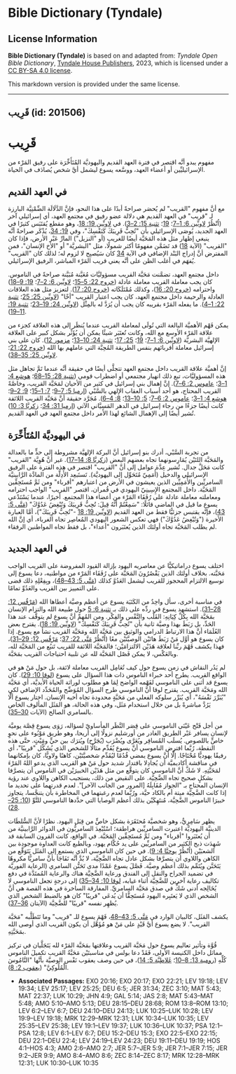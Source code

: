 # Bible Dictionary (Tyndale)

## License Information

**Bible Dictionary (Tyndale)** is based on and adapted from: _Tyndale Open Bible Dictionary_, [Tyndale House Publishers](https://tyndaleopenresources.com/), 2023, which is licensed under a [CC BY-SA 4.0 license](https://creativecommons.org/licenses/by-sa/4.0/legalcode.en).

This markdown version is provided under the same license.



--------------------------------

## قَرِيب (id: 201506)

قَرِيب
======

مفهوم يبدو أنَّه اقتصر في فترة العهد القديم واليهوديَّة المُتَأَخِّرَة على رفيق المَرْء من الإسرائيليِّين أو أعضاء العهد، ووسَّعه يسوع ليشمل أيَّ شخص يُصادَف في الحياة.

في العهد القديم
---------------

مع أنَّ مفهوم "القريب" لم يُحصَر صراحةً أبدًا على هذا النحو، فإنَّ الدَّلَالَة الضِّمْنِيَّة البارزة لـ "قريب" في العهد القديم هي دلالة عضو رفيق في مجتمع العهد، أي إسرائيلي آخر (اُنْظُرْ [لاويِّين 6: 1–7](https://ref.ly/Lev6:1-Lev6:7)؛ [19](https://ref.ly/Lev19:1-Lev19:37)؛ [تثنية 15: 2–3](https://ref.ly/Deut15:2-Deut15:3)). في [لاويِّين 19: 18](https://ref.ly/Lev19:18)، وهو مقطع يُقتَبَس كثيرًا في العهد الجديد، يُوصَى الإسرائيلي بأن "تُحِبُّ قَرِيبَكَ كَنَفْسِكَ"، وفي [19: 34](https://ref.ly/Lev19:34)، يُذْكَر صراحةً أنَّه ينبغي إظهار مثل هذه المَحَبَّة أيضًا للغريب (أو "النزيل") المارِّ عَبْر الأرض، فإذا كان "القريب" (الآية [18](https://ref.ly/Lev19:18)) قد تَضَمَّن مفهومًا أكثر شمولًا، مثل "البشريَّة" أو "الأخ الإنسان"، فمن المفترض أنَّ إدراج البَنْد الإضافي في الآية [34](https://ref.ly/Lev19:34) كان سَيُصبِح لا لزوم له؛ لذلك كان "القريب" يُفهَم في أغلب الظن على أنَّه يعني قريب المَرْء المباشر، الرفيق الإسرائيلي.

داخل مجتمع العهد، تضمَّنت مَحَبَّة القريب مسؤوليَّات مُعَيَّنة مُبَيَّنة صراحةً في الناموس. كان يجب معاملة القريب معاملة عادلة ([خروج 22: 5–15](https://ref.ly/Exod22:5-Exod22:15)؛ [لاويِّين 6: 2–7](https://ref.ly/Lev6:2-Lev6:7)؛ [19: 9–18](https://ref.ly/Lev19:9-Lev19:18)) واحترامه ([خروج 20: 16](https://ref.ly/Exod20:16))، وكذلك مُمْتَلَكَاته ([خروج 20: 17](https://ref.ly/Exod20:17)). لتعزيز مثل هذه العلاقات العادلة والرحيمة داخل مجتمع العهد، كان يجب اعتبار القريب "أخًا" ([لاويِّين 25: 25](https://ref.ly/Lev25:25)؛ [تثنية 22: 1–4](https://ref.ly/Deut22:1-Deut22:4)). ما يفعله المَرْء بقريبه كان يجب أن يُرَدَّ له بالمِثْل ([لاويِّين 24: 19–23](https://ref.ly/Lev24:19-Lev24:23)؛ [تثنية 19: 11–19](https://ref.ly/Deut19:11-Deut19:19)).

يمكن فَهْم الأهميَّة البالغة التي تُولَى لمعاملة القريب عندما يُنظَر إلى هذه العلاقة كجزء من علاقة المَرْء الأوسع مع الله، وكانت تُعتَبَر شيئًا يمكن أن يُؤَثِّر بشكل كبير على العلاقة الإلهيَّة البشريَّة ([لاويِّين 6: 1–7](https://ref.ly/Lev6:1-Lev6:7)؛ [19](https://ref.ly/Lev19:1-Lev19:37)؛ [25: 17](https://ref.ly/Lev25:17)؛ [تثنية 24: 10–13](https://ref.ly/Deut24:10-Deut24:13)؛ [مزمور 12](https://ref.ly/Ps12:1-Ps12:8)). كان على بني إسرائيل معاملة أقربائهم بنفس الطريقة المُحِبَّة التي عاملهم بها الله ([خروج 22: 21](https://ref.ly/Exod22:21)؛ [لاويِّين 25: 35–38](https://ref.ly/Lev25:35-Lev25:38)).

إنَّ أهميَّة علاقة القريب داخل مجتمع العهد تتجلَّى أيضًا في حقيقة أنَّه عندما تَمَّ تجاهل مثل هذه المسؤوليَّات، تبع ذلك انهيار مجتمعي أو اضطراب قومي ([تثنية 28: 15–68](https://ref.ly/Deut28:15-Deut28:68)؛ [هوشع 4: 1–3](https://ref.ly/Hos4:1-Hos4:3)؛ [عاموس 2: 6–7](https://ref.ly/Amos2:6-Amos2:7)). إنَّ إهمال بني إسرائيل في كثير من الأحيان لمَحَبَّة القريب، وخاصَّةً القريب المحتاج، هو أحد أسباب العقاب الإلهي بالسَّبْي ([إرميا 5: 7–9](https://ref.ly/Jer5:7-Jer5:9)؛ [7: 1–15](https://ref.ly/Jer7:1-Jer7:15)؛ [9: 2–9](https://ref.ly/Jer9:2-Jer9:9)؛ [هوشع 4: 1–3](https://ref.ly/Hos4:1-Hos4:3)؛ [عاموس 2: 6–7](https://ref.ly/Amos2:6-Amos2:7)؛ [5: 10–13](https://ref.ly/Amos5:10-Amos5:13)؛ [8: 4–6](https://ref.ly/Amos8:4-Amos8:6)). مُجَرَّد حقيقة أنَّ مَحَبَّة القريب اللائقة كانت أيضًا جزءًا من رجاء إسرائيل في الدهر المَسِيَّاني الآتي ([إرميا 31: 34](https://ref.ly/Jer31:34)؛ [زكريَّا 3: 10](https://ref.ly/Zech3:10)) تُشير أيضًا إلى الإهمال الشائع لهذا الأمر داخل مجتمع العهد في العهد القديم.

في اليهوديَّة المُتَأَخِّرَة
----------------------------

من تجربة السَّبْي، أدرك بنو إسرائيل أنَّ البركة الإلهيَّة مشروطة إلى حدٍّ ما بالعدالة والمَحَبَّة اللتَيْن يُمَارِسونهما تجاه بعضهم البعض ([زكريَّا 8: 14–17](https://ref.ly/Zech8:14-Zech8:17)). غير أنَّ هُوِيَّة "القريب" كانت مَحَلَّ جدال. تُشير عِدَّة عوامل إلى أنَّ "القريب" اقتصر في هذه الفترة على الرفيق الإسرائيلي والدخيل (أُمَمِيّ مُتَحَوِّل إلى اليهوديَّة). تَستَبعِد الأَدِلَّة من المادَّة الرَّابينيَّة السامريِّين والأُمَمِيِّين الذين يعيشون في الأرض من اعتبارهم "أقرباء" ومن ثَمَّ مُستَحِقِّين المَحَبَّة. داخل المجتمع الإِسِينِيّ اليهودي في قُمران، اقتصر "القريب" الواجب احترامه ومعاملته معاملة عادلة على رُفَقَاء المَرْء من أعضاء هذا المجتمع. أخيرًا، عندما يَسْتَدْعي يسوع ما قيل في الماضي قائلًا: "سَمِعْتُمْ أَنَّهُ قِيلَ: تُحِبُّ قَرِيبَكَ وَتُبْغِضُ عَدُوَّكَ" ([مَتَّى 5: 43](https://ref.ly/Matt5:43))، فإنَّه يقتبس جزئيًّا فقط من العهد القديم ([لاويِّين 19: 18](https://ref.ly/Lev19:18) \-"تُحِبُّ قَرِيبَكَ")، أمَّا العبارة الأخيرة ("وَتُبْغِضُ عَدُوَّكَ") فهي تعكس الشعور اليهودي المُعاصِر تجاه الغرباء، أي إنَّ الله لم يطلب المَحَبَّة تجاه أولئك الذين يُعتَبَرون "أعداء"، بل فقط تجاه المواطنين الرفقاء.

في العهد الجديد
---------------

اختلف يسوع دراماتيكيًّا عن معاصريه اليهود بإزالة القيود المفروضة على القريب الواجب مَحَبَّته. بخلاف أولئك الذين يَقْصُرُونَ المَحَبَّة على رُفَقَاء المَرْء من مواطنيه، دعا يسوع إلى توسيع الالتزام المحجوز للقريب ليشمل العَدُوَّ كذلك ([مَتَّى 5: 43–48](https://ref.ly/Matt5:43-Matt5:48))، وبِفِعْلِهِ ذلك قضى على التمييز بين القريب والعَدُوِّ تمامًا.

في مناسبة أخرى، سأل واحِدٌ من الكَتَبَة يسوع عن أعظم وصيَّة أعطاها الله ([مَرْقُس 12: 28–31](https://ref.ly/Mark12:28-Mark12:31)). استشهد يسوع في ردِّه على ذلك بـ [تثنية 6: 5](https://ref.ly/Deut6:5) حول طبيعة الله والتزام الإنسان بمَحَبَّة الله بِكُلِّ كِيَانِهِ: القَلْب والنَّفْس والفِكْر. ومن المُهِمِّ أنَّ يسوع لم يتوقَّف عند هذا الحَدِّ، بل رَبَطَ بهذا وصيَّة ثانية بأن "تُحِبُّ قَرِيبَكَ كَنَفْسِكَ" ([لاويِّين 19: 18](https://ref.ly/Lev19:18)). يقترح بعض العُلَمَاء أنَّ هذا الارتباط الدرامي والوثيق بين مَحَبَّة الله ومَحَبَّة القريب نشأ مع يسوع. إذا كان يسوع هو أوَّل مَنْ رَبَطَ هاتَيْن الوصيَّتَيْن معًا (اُنْظُرْ [مَتَّى 22: 37](https://ref.ly/Matt22:37)؛ [مَرْقُس 12: 29–31](https://ref.ly/Mark12:29-Mark12:31))، فهذا يكشف فَهْمَ ربِّنا لعلاقة هَذَيْن الالتزامَيْن؛ فالمَحَبَّة اللائقة للقريب تَنبُع من المَحَبَّة لله، وبالعَكْس، لا يمكن فَصْل المَحَبَّة لله عن تلبية احتياجات القريب بمَحَبَّة.

لم يَدُر النقاش في زمن يسوع حول كيف تُعَامِل القريب معاملة لائقة، بل حول مَنْ هو في الواقع القريب. يطرح أحد خبراء الناموس ذات هذا السؤال على يسوع ([لوقا 10: 29](https://ref.ly/Luke10:29)). كان يسوع قد أثنى على الناموسي لفَهْمه الواضح لِمَا هو مطلوب لوراثة الحياة الأبديَّة، أي مَحَبَّة الله ومَحَبَّة القريب. يقترح لوقا أنَّ الناموسي طرح السؤال المُوَضِّح والمُحَدِّد الإضافي لكي "يُبَرِّرَ نَفْسَهُ"، أي يُبَرِّر سلوكه الفعلي من مَحَبَّةٍ محدودة تجاه أخيه الإنسان. اختار يسوع ألَّا يَرُدَّ مباشرةً بل من خلال استخدام مَثَل، وفي هذه الحالة، هو المَثَل المألوف الخاص بالسامري الصالح (الآيات [30–35](https://ref.ly/Luke10:30-Luke10:35)).

من أجل فَتْح عَيْنَي الناموسي على قِصَر النَّظَر المأساويّ لسؤاله، رَوَى يسوع قِصَّة يوميَّة لإنسان يسافر عَبْر الطريق الغادر من أورشليم نزولًا إلى أريحا، وهو طريق مَوْبُوء على نحوٍ خاصٍّ باللصوص. يُسلَب المُسافِر ويُعَرَّى ويُضْرَب (يُجَرَّح) ويُترَك بين حيٍّ ومَيْتٍ. حتَّى هذه النقطة، رُبَّما افترض الناموسي أنَّ يسوع يُقَدِّم مثالًا للشخص الذي يُشَكِّل "قريبًا"، أي رفيقًا يهوديًّا مُحْتَاجًا. إلَّا أنَّ يسوع يمضي قُدُمًا ليُقَدِّم شخصيَّتَيْن، كاهنًا ولاويًّا، كان بإمكانهما في مناقشة أكاديميَّة أن يُجادِلا باقتدار شديد حول مَنْ هو القريب الذي يدعو اللهُ المَرْءَ لمَحَبَّتِهِ. لا شَكَّ أنَّ الناموسي كان يتوقَّع من مثل هَذَيْن الخبيرَيْن في الناموس أن يتصرَّفا بشكلٍ صحيح تجاه الضَّحِيَّة. على النقيض من ذلك، يستجيب الكاهن واللاوي عند رؤية الإنسان المحتاج بـ "الجواز مُقَابِلَهُ \[المرور من الجانب الآخر]". لعدم قدرتهما على تحديد ما إذا كانت الضَّحِيَّة ميتة أم بالكاد حيَّة، ورُبَّما لعدم رغبتهما في المخاطرة بأن يتنجَّسا، يتجاوز خبيرَا الناموس الضَّحِيَّة، مُنتَهِكَيْن بذلك أعظم الوصايا التي حدَّدها الناموسي للتَّوِّ ([10: 25–28](https://ref.ly/Luke10:25-Luke10:28)).

يظهر سَامِرِيٌّ، وهو شخصيَّة مُحتَقَرَة بشكل خاصٍّ من قِبَل اليهود. نظرًا لأنَّ السُّلطَات الدينيَّة اليهوديَّة اعتبرت السامريِّين هراطقة؛ اسْتُبْعِدَ السامريُّون في الدوائر الرَّابينيَّة من أن يُعتَبَروا "أقرباء" ومن ثَمَّ مُستَحِقِّين المَحَبَّة. في الواقع، كانت القرون السابقة قد شَهِدَت ذبح الكثير من السامريِّين على يد حُكَّام يهود، وبالطبع كانت العداوة موجودة بين الشعبَيْن (اُنْظُرْ [يوحنَّا 4: 9](https://ref.ly/John4:9)). في حين كان الناموسي الذي يستمع إلى المَثَل يَتَوَقَّع من الكاهن واللاوي أن يتصرَّفا بشكل عادل تجاه الضَّحِيَّة، لا بُدَّ أنَّه تَفَاجَأ بأنَّ سامريًّا مكروهًا يَتَحَنَّن ويُتَمِّم بذلك أعظم وصيَّة. فَصَّلَ يسوع عَمْدًا مدى تَحَنُّن السامري (الرعاية الفوريَّة في تضميد الجراح والنقل إلى الفندق ورعاية الضَّحِيَّة هناك والرعاية المُمتَدَّة في دفع تكاليف رعاية آخرين للضَّحِيَّة أثناء غيابه، [لوقا 10: 34–35](https://ref.ly/Luke10:34-Luke10:35)) إلى درجةٍ تجعل الناموسي لا يُخَالِجه أدنى شَكٍّ في صدق مَحَبَّة السامريِّ. المفارقة الساخرة في هذه القصة هي أنَّ الشخص الذي لا يَعتَبِره اليهود مُستَحِقًّا أن يُدعَى "قريبًا" كان هو بالضبط الشخص الذي يُظهِر نفسه "قريبًا" للضَّحِيَّة (الآيتان [36–37](https://ref.ly/Luke10:36-Luke10:37)).

يكشف المَثَل، كالبيان الوارد في [مَتَّى 5: 43–48](https://ref.ly/Matt5:43-Matt5:48)، فَهْمَ يسوع للـ "قريب" وما تَتَطَلَّبه "مَحَبَّة القريب". لا يضع يسوع أيَّ قَيْدٍ على مَنْ هو مُؤَهَّل أن يكون القريب الذي أوصى الله بمَحَبَّتِهِ.

قُوَّة وتأثير تعاليم يسوع حول مَحَبَّة القريب وعلاقتها بمَحَبَّة المَرْء لله يَتَجَلَّيان في تركيز مماثل داخل الكنيسة الأولى، فَقَدْ دعا بولس في مناسبتَيْن مَحَبَّةُ القريب تكميلَ الناموس كُلِّهِ ([رومية 13: 8–10](https://ref.ly/Rom13:8-Rom13:10)؛ [غَلاطِيَّة 5: 14](https://ref.ly/Gal5:14))، في حين وصف يعقوب نَفْس الوصيَّة بأنَّها "النَّامُوسَ الْمُلُوكِيَّ" ([يعقوب 2: 8](https://ref.ly/Jas2:8)).

* **Associated Passages:** EXO 20:16; EXO 20:17; EXO 22:21; LEV 19:18; LEV 19:34; LEV 25:17; LEV 25:25; DEU 6:5; JER 31:34; ZEC 3:10; MAT 5:43; MAT 22:37; LUK 10:29; JHN 4:9; GAL 5:14; JAS 2:8; MAT 5:43–MAT 5:48; AMO 5:10–AMO 5:13; DEU 28:15–DEU 28:68; ROM 13:8–ROM 13:10; LEV 6:2–LEV 6:7; DEU 24:10–DEU 24:13; LUK 10:25–LUK 10:28; LEV 19:9–LEV 19:18; MRK 12:29–MRK 12:31; LUK 10:34–LUK 10:35; LEV 25:35–LEV 25:38; LEV 19:1–LEV 19:37; LUK 10:36–LUK 10:37; PSA 12:1–PSA 12:8; LEV 6:1–LEV 6:7; DEU 15:2–DEU 15:3; EXO 22:5–EXO 22:15; DEU 22:1–DEU 22:4; LEV 24:19–LEV 24:23; DEU 19:11–DEU 19:19; HOS 4:1–HOS 4:3; AMO 2:6–AMO 2:7; JER 5:7–JER 5:9; JER 7:1–JER 7:15; JER 9:2–JER 9:9; AMO 8:4–AMO 8:6; ZEC 8:14–ZEC 8:17; MRK 12:28–MRK 12:31; LUK 10:30–LUK 10:35


